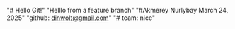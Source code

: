 "# Hello Git!" 
"Helllo from a feature branch"
"#Akmerey Nurlybay March 24, 2025"
"github: dinwolt@gmail.com" 
"# team: nice" 
